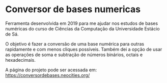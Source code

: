 # Conversor de bases numericas

Ferramenta desenvolvida em 2019 para me ajudar nos estudos de bases numéricas do curso de Ciências da Computação da Universidade Estácio de Sá.

O objetivo é fazer a conversão de uma base numérica para outras rapidamente e com menos cliques possíveis. Também dei a opção de usar as operações de soma e subtração de números binários, octais e hexadecimais.

A página do projeto pode ser acessada em: https://conversordebases.neocities.org/
